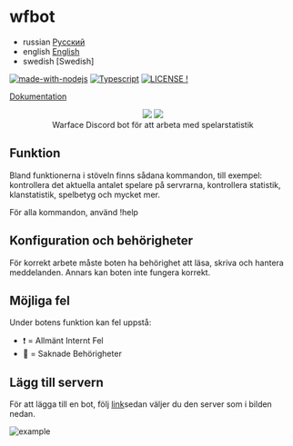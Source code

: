# wfbot
- russian [Русский](./README.md)
- english [English](./README_en.md)
- swedish [Swedish]

[![made-with-nodejs](https://img.shields.io/badge/Made%20with-Node.js-1f425f.svg)](https://nodejs.org)
[![Typescript](https://img.shields.io/badge/Written%20on-TypeScript-blue)](https://typescriptlang.org/)
[![LICENSE !](https://img.shields.io/github/license/GlobalArtLimited/wfbot.png)](https://github.com/GlobalArtLimited/wfbot/blob/master/LICENSE)

[Dokumentation](https://wfs.globalart.dev/swagger/)

<p align="center">
    <a href="https://ru.warface.com"><img src="https://i.imgur.com/V32gM6h.png"></a> <a href="https://discord.com">
    <img src="https://i.imgur.com/80yu4rz.png"></a> 
    <br>
    Warface Discord bot för att arbeta med spelarstatistik
</p>

## Funktion
Bland funktionerna i stöveln finns sådana kommandon, till exempel: kontrollera det aktuella antalet spelare på servrarna, kontrollera statistik, klanstatistik, spelbetyg och mycket mer.

För alla kommandon, använd !help

## Konfiguration och behörigheter
För korrekt arbete måste boten ha behörighet att läsa, skriva och hantera meddelanden. Annars kan boten inte fungera korrekt.

## Möjliga fel
Under botens funktion kan fel uppstå:

- :heavy_exclamation_mark: = Allmänt Internt Fel
- :no_entry_sign: = Saknade Behörigheter

## Lägg till servern
För att lägga till en bot, följ [link](https://discord.com/oauth2/authorize?client_id=800354757297438750&scope=bot+applications.commands&permissions=1374393078)sedan väljer du den server som i bilden nedan.

![example](https://i.imgur.com/KCdUbpd.png)
